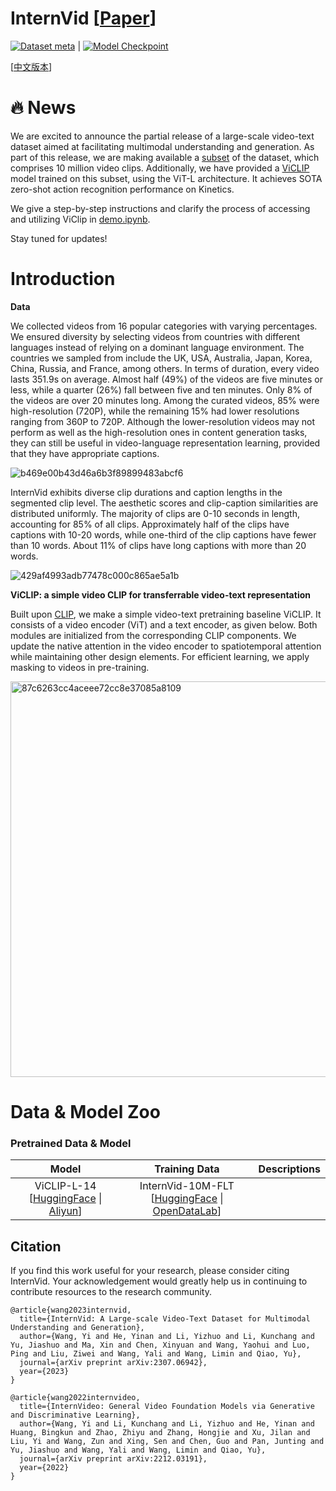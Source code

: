 # InternVid \[[Paper](https://arxiv.org/pdf/2307.06942.pdf)\]

[![Dataset meta](https://img.shields.io/badge/%F0%9F%A4%97%20InternVid-Dataset-blue)](https://huggingface.co/datasets/OpenGVLab/InternVid) | [![Model Checkpoint](https://img.shields.io/badge/%F0%9F%A4%97%20ViCLIP-Model-purple)](https://huggingface.co/OpenGVLab/ViCLIP)

\[[中文版本](README_CN.md)\]

# :fire: News
We are excited to announce the partial release of a large-scale video-text dataset aimed at facilitating multimodal understanding and generation. As part of this release, we are making available a [subset](https://huggingface.co/datasets/OpenGVLab/InternVid) of the dataset, which comprises 10 million video clips. Additionally, we have provided a [ViCLIP](https://huggingface.co/OpenGVLab/ViCLIP) model trained on this subset, using the ViT-L architecture. It achieves SOTA zero-shot action recognition performance on Kinetics.

We give a step-by-step instructions and clarify the process of accessing and utilizing ViClip in [demo.ipynb](https://github.com/OpenGVLab/InternVideo/blob/main/Data/InternVid/demo.ipynb).

Stay tuned for updates!

# Introduction

**Data**

We collected videos from 16 popular categories with varying percentages. We ensured diversity by selecting videos from countries with different languages instead of relying on a dominant language environment. The countries we sampled from include the UK, USA, Australia, Japan, Korea, China, Russia, and France, among others. In terms of duration, every video lasts 351.9s on average. Almost half (49%) of the videos are five minutes or less, while a quarter (26%) fall between five and ten minutes. Only 8% of the videos are over 20 minutes long. Among the curated videos, 85% were high-resolution (720P), while the remaining 15% had lower resolutions ranging from 360P to 720P. Although the lower-resolution videos may not perform as well as the high-resolution ones in content generation tasks, they can still be useful in video-language representation learning, provided that they have appropriate captions.

![b469e00b43d46a6b3f89899483abcf6](https://github.com/OpenGVLab/InternVideo/assets/43169235/7d6aca7d-362a-425d-9ef2-ec0189491b52)

InternVid exhibits diverse clip durations and caption lengths in the segmented clip level. The aesthetic scores and clip-caption similarities are distributed uniformly. The majority of clips are 0-10 seconds in length, accounting for 85% of all clips. Approximately half of the clips have captions with 10-20 words, while one-third of the clip captions have fewer than 10 words. About 11% of clips have long captions with more than 20 words.

![429af4993adb77478c000c865ae5a1b](https://github.com/OpenGVLab/InternVideo/assets/43169235/f64588c3-81e8-43de-b771-46500474d2ff)

**ViCLIP: a simple video CLIP for transferrable video-text representation**

Built upon <a href="https://github.com/openai/CLIP">CLIP</a>, we make a simple video-text pretraining baseline ViCLIP. It consists of a video encoder (ViT) and a text encoder, as given below. Both modules are initialized from the corresponding CLIP components. We update the native attention in the video encoder to spatiotemporal attention while maintaining other design elements. For efficient learning, we apply masking to videos in pre-training.

<img width="633" alt="87c6263cc4aceee72cc8e37085a8109" src="https://github.com/OpenGVLab/InternVideo/assets/43169235/1e540a2b-f503-4036-b2a8-ba99401fc5b0">


# Data & Model Zoo

### Pretrained Data & Model
<div>

|      Model      |   Training Data   |                                               Descriptions                                                |
| :-----------------: | :----------------------: | :---------------------------------------------------------------------------------------------------: |
| ViCLIP-L-14 \[[HuggingFace](https://huggingface.co/OpenGVLab/ViCLIP) \| [Aliyun](https://pjlab-gvm-data.oss-cn-shanghai.aliyuncs.com/internvideo/viclip/ViClip-InternVid-10M-FLT.pth)\] | InternVid-10M-FLT \[[HuggingFace](https://huggingface.co/datasets/OpenGVLab/InternVid) \| [OpenDataLab](https://opendatalab.com/shepshep/InternVid)\] |    |
</div>


## Citation

If you find this work useful for your research, please consider citing InternVid. Your acknowledgement would greatly help us in continuing to contribute resources to the research community.

```
@article{wang2023internvid,
  title={InternVid: A Large-scale Video-Text Dataset for Multimodal Understanding and Generation},
  author={Wang, Yi and He, Yinan and Li, Yizhuo and Li, Kunchang and Yu, Jiashuo and Ma, Xin and Chen, Xinyuan and Wang, Yaohui and Luo, Ping and Liu, Ziwei and Wang, Yali and Wang, Limin and Qiao, Yu},
  journal={arXiv preprint arXiv:2307.06942},
  year={2023}
}

@article{wang2022internvideo,
  title={InternVideo: General Video Foundation Models via Generative and Discriminative Learning},
  author={Wang, Yi and Li, Kunchang and Li, Yizhuo and He, Yinan and Huang, Bingkun and Zhao, Zhiyu and Zhang, Hongjie and Xu, Jilan and Liu, Yi and Wang, Zun and Xing, Sen and Chen, Guo and Pan, Junting and Yu, Jiashuo and Wang, Yali and Wang, Limin and Qiao, Yu},
  journal={arXiv preprint arXiv:2212.03191},
  year={2022}
}
```
